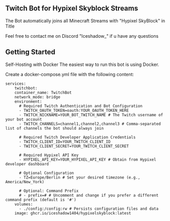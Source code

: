 ## Twitch Bot for Hypixel Skyblock Streams

The Bot automatically joins all Minecraft Streams with "Hypixel SkyBlock" in Title  

Feel free to contact me on Discord "Iceshadow_" if u have any questions

## Getting Started

Self-Hosting with Docker
The easiest way to run this bot is using Docker.

Create a docker-compose.yml file with the following content:


    services:
        twitchbot:
        container_name: TwitchBot
        network_mode: bridge
        environment:
          # Required Twitch Authentication and Bot Configuration
          - TWITCH_OAUTH_TOKEN=oauth:YOUR_OAUTH_TOKEN_HERE
          - TWITCH_NICKNAME=YOUR_BOT_TWITCH_NAME # The Twitch username of your bot account
          - TWITCH_CHANNELS=channel1,channel2,channel3 # Comma-separated list of channels the bot should always join
        
          # Required Twitch Developer Application Credentials
          - TWITCH_CLIENT_ID=YOUR_TWITCH_CLIENT_ID
          - TWITCH_CLIENT_SECRET=YOUR_TWITCH_CLIENT_SECRET
        
          # Required Hypixel API Key
          - HYPIXEL_API_KEY=YOUR_HYPIXEL_API_KEY # Obtain from Hypixel developer dashboard
        
          # Optional Configuration
          - TZ=Europe/Berlin # Set your desired timezone (e.g., America/New_York)
        
          # Optional: Command Prefix
          # - prefix=# # Uncomment and change if you prefer a different command prefix (default is '#')
        volumes:
          - ./config:/config:rw # Persists configuration files and data
        image: ghcr.io/iceshadow1404/hypixelskyblock:latest